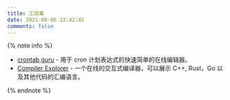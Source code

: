 ```yaml
---
title: 工具集
date: 2021-08-06 22:42:45
comments: false
---
```


<div class="custom-black"></div>

{% note info %}

* <a href="https://crontab.guru/">crontab guru</a> - 用于 cron 计划表达式的快速简单的在线编辑器。
* <a href="https://godbolt.org/">Compiler Explorer</a> - 一个在线的交互式编译器，可以展示 C++, Rust，Go 以及其他代码的汇编语言。

{% endnote %}
